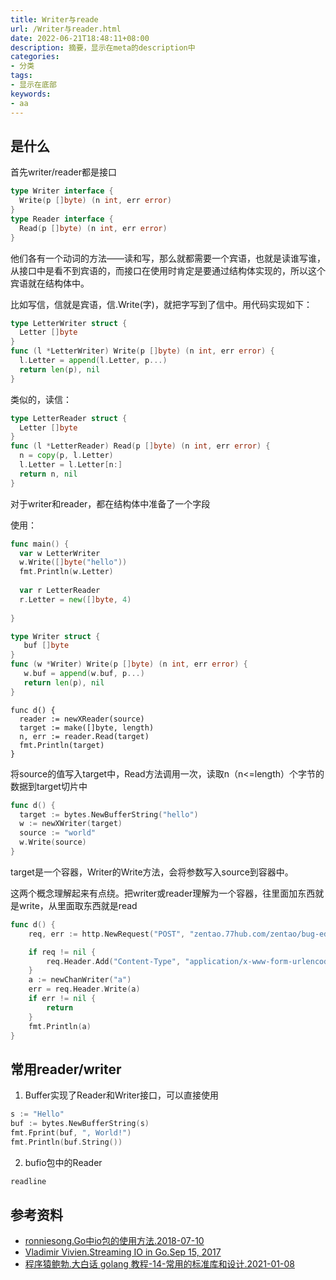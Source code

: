 ```yaml
---
title: Writer与reade
url: /Writer与reader.html
date: 2022-06-21T18:48:11+08:00
description: 摘要，显示在meta的description中
categories:
- 分类
tags:
- 显示在底部
keywords:
- aa
---
```


## 是什么
首先writer/reader都是接口

```go
type Writer interface {
  Write(p []byte) (n int, err error)
}
type Reader interface {
  Read(p []byte) (n int, err error)
}
```
他们各有一个动词的方法——读和写，那么就都需要一个宾语，也就是读谁写谁，从接口中是看不到宾语的，而接口在使用时肯定是要通过结构体实现的，所以这个宾语就在结构体中。

比如写信，信就是宾语，信.Write(字)，就把字写到了信中。用代码实现如下：
```go
type LetterWriter struct {
  Letter []byte
}
func (l *LetterWriter) Write(p []byte) (n int, err error) {
  l.Letter = append(l.Letter, p...)
  return len(p), nil
}
```
类似的，读信：
```go
type LetterReader struct {
  Letter []byte
}
func (l *LetterReader) Read(p []byte) (n int, err error) {
  n = copy(p, l.Letter)
  l.Letter = l.Letter[n:]
  return n, nil
}
```
对于writer和reader，都在结构体中准备了一个字段

使用：
```go
func main() {
  var w LetterWriter
  w.Write([]byte("hello"))
  fmt.Println(w.Letter)
  
  var r LetterReader
  r.Letter = new([]byte, 4)
  
}
```

```go
type Writer struct {
   buf []byte
}
func (w *Writer) Write(p []byte) (n int, err error) {
   w.buf = append(w.buf, p...)
   return len(p), nil
}
```


```golang
func d() {
  reader := newXReader(source)
  target := make([]byte, length)
  n, err := reader.Read(target)
  fmt.Println(target)
}
```
将source的值写入target中，Read方法调用一次，读取n（n<=length）个字节的数据到target切片中

```go
func d() {
  target := bytes.NewBufferString("hello")
  w := newXWriter(target)
  source := "world"
  w.Write(source)
}
```
target是一个容器，Writer的Write方法，会将参数写入source到容器中。

这两个概念理解起来有点绕。把writer或reader理解为一个容器，往里面加东西就是write，从里面取东西就是read

```go
func d() {
	req, err := http.NewRequest("POST", "zentao.77hub.com/zentao/bug-edit-"+"66738"+".html", strings.NewReader(body))

	if req != nil {
		req.Header.Add("Content-Type", "application/x-www-form-urlencoded")
	}
	a := newChanWriter("a")
	err = req.Header.Write(a)
	if err != nil {
		return
	}
	fmt.Println(a)
}
```

## 常用reader/writer

1. Buffer实现了Reader和Writer接口，可以直接使用
```go
s := "Hello"
buf := bytes.NewBufferString(s)
fmt.Fprint(buf, ", World!")
fmt.Println(buf.String())
```
2. bufio包中的Reader
```go
readline
```

## 参考资料
- [ronniesong.Go中io包的使用方法.2018-07-10](https://segmentfault.com/a/1190000015591319)
- [Vladimir Vivien.Streaming IO in Go.Sep 15, 2017](https://medium.com/learning-the-go-programming-language/streaming-io-in-go-d93507931185)
- [程序猿鲍勃.大白话 golang 教程-14-常用的标准库和设计.2021-01-08](https://www.bilibili.com/read/cv9179650)